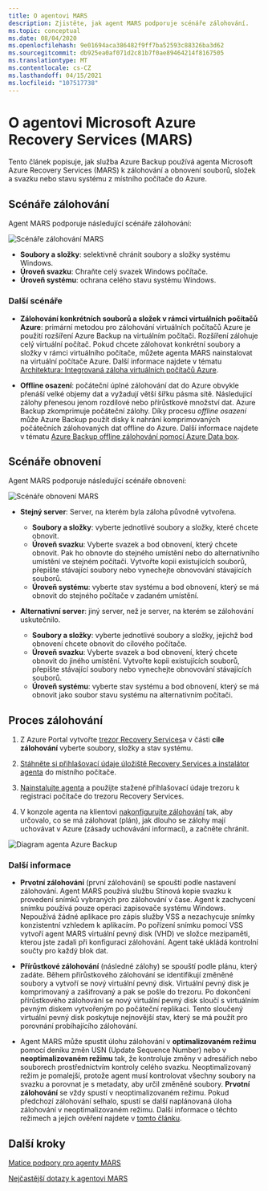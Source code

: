 ```yaml
---
title: O agentovi MARS
description: Zjistěte, jak agent MARS podporuje scénáře zálohování.
ms.topic: conceptual
ms.date: 08/04/2020
ms.openlocfilehash: 9e01694aca386482f9ff7ba52593c88326ba3d62
ms.sourcegitcommit: db925ea0af071d2c81b7f0ae89464214f8167505
ms.translationtype: MT
ms.contentlocale: cs-CZ
ms.lasthandoff: 04/15/2021
ms.locfileid: "107517738"
---
```

# <a name="about-the-microsoft-azure-recovery-services-mars-agent"></a>O agentovi Microsoft Azure Recovery Services (MARS)

Tento článek popisuje, jak služba Azure Backup používá agenta Microsoft Azure Recovery Services (MARS) k zálohování a obnovení souborů, složek a svazku nebo stavu systému z místního počítače do Azure.

## <a name="backup-scenarios"></a>Scénáře zálohování

Agent MARS podporuje následující scénáře zálohování:

![Scénáře zálohování MARS](./media/backup-try-azure-backup-in-10-mins/backup-scenarios.png)

- **Soubory a složky**: selektivně chránit soubory a složky systému Windows.
- **Úroveň svazku**: Chraňte celý svazek Windows počítače.
- **Úroveň systému**: ochrana celého stavu systému Windows.

### <a name="additional-scenarios"></a>Další scénáře

- **Zálohování konkrétních souborů a složek v rámci virtuálních počítačů Azure**: primární metodou pro zálohování virtuálních počítačů Azure je použití rozšíření Azure Backup na virtuálním počítači. Rozšíření zálohuje celý virtuální počítač. Pokud chcete zálohovat konkrétní soubory a složky v rámci virtuálního počítače, můžete agenta MARS nainstalovat na virtuální počítače Azure. Další informace najdete v tématu [Architektura: Integrovaná záloha virtuálních počítačů Azure](./backup-architecture.md#architecture-built-in-azure-vm-backup).

- **Offline osazení**: počáteční úplné zálohování dat do Azure obvykle přenáší velké objemy dat a vyžadují větší šířku pásma sítě. Následující zálohy přenesou jenom rozdílové nebo přírůstkové množství dat. Azure Backup zkomprimuje počáteční zálohy. Díky procesu *offline osazení* může Azure Backup použít disky k nahrání komprimovaných počátečních zálohovaných dat offline do Azure. Další informace najdete v tématu [Azure Backup offline zálohování pomocí Azure Data box](offline-backup-azure-data-box.md).

## <a name="restore-scenarios"></a>Scénáře obnovení

Agent MARS podporuje následující scénáře obnovení:

![Scénáře obnovení MARS](./media/backup-try-azure-backup-in-10-mins/restore-scenarios.png)

- **Stejný server**: Server, na kterém byla záloha původně vytvořena.
  - **Soubory a složky**: vyberte jednotlivé soubory a složky, které chcete obnovit.
  - **Úroveň svazku**: Vyberte svazek a bod obnovení, který chcete obnovit. Pak ho obnovte do stejného umístění nebo do alternativního umístění ve stejném počítači.  Vytvořte kopii existujících souborů, přepište stávající soubory nebo vynechejte obnovování stávajících souborů.
  - **Úroveň systému**: vyberte stav systému a bod obnovení, který se má obnovit do stejného počítače v zadaném umístění.

- **Alternativní server**: jiný server, než je server, na kterém se zálohování uskutečnilo.
  - **Soubory a složky**: vyberte jednotlivé soubory a složky, jejichž bod obnovení chcete obnovit do cílového počítače.
  - **Úroveň svazku**: Vyberte svazek a bod obnovení, který chcete obnovit do jiného umístění. Vytvořte kopii existujících souborů, přepište stávající soubory nebo vynechejte obnovování stávajících souborů.
  - **Úroveň systému**: vyberte stav systému a bod obnovení, který se má obnovit jako soubor stavu systému na alternativním počítači.

## <a name="backup-process"></a>Proces zálohování

1. Z Azure Portal vytvořte [trezor Recovery Services](install-mars-agent.md#create-a-recovery-services-vault)a v části **cíle zálohování** vyberte soubory, složky a stav systému.
2. [Stáhněte si přihlašovací údaje úložiště Recovery Services a instalátor agenta](./install-mars-agent.md#download-the-mars-agent) do místního počítače.

3. [Nainstalujte agenta](./install-mars-agent.md#install-and-register-the-agent) a použijte stažené přihlašovací údaje trezoru k registraci počítače do trezoru Recovery Services.
4. V konzole agenta na klientovi [nakonfigurujte zálohování](./backup-windows-with-mars-agent.md#create-a-backup-policy) tak, aby určovalo, co se má zálohovat (plán), jak dlouho se zálohy mají uchovávat v Azure (zásady uchovávání informací), a začněte chránit.

![Diagram agenta Azure Backup](./media/backup-try-azure-backup-in-10-mins/backup-process.png)

### <a name="additional-information"></a>Další informace

- **Prvotní zálohování** (první zálohování) se spouští podle nastavení zálohování.  Agent MARS používá službu Stínová kopie svazku k provedení snímků vybraných pro zálohování v čase. Agent k zachycení snímku používá pouze operaci zapisovače systému Windows. Nepoužívá žádné aplikace pro zápis služby VSS a nezachycuje snímky konzistentní vzhledem k aplikacím. Po pořízení snímku pomocí VSS vytvoří agent MARS virtuální pevný disk (VHD) ve složce mezipaměti, kterou jste zadali při konfiguraci zálohování. Agent také ukládá kontrolní součty pro každý blok dat.

- **Přírůstkové zálohování** (následné zálohy) se spouští podle plánu, který zadáte. Během přírůstkového zálohování se identifikují změněné soubory a vytvoří se nový virtuální pevný disk. Virtuální pevný disk je komprimovaný a zašifrovaný a pak se pošle do trezoru. Po dokončení přírůstkového zálohování se nový virtuální pevný disk sloučí s virtuálním pevným diskem vytvořeným po počáteční replikaci. Tento sloučený virtuální pevný disk poskytuje nejnovější stav, který se má použít pro porovnání probíhajícího zálohování.

- Agent MARS může spustit úlohu zálohování v **optimalizovaném režimu** pomocí deníku změn USN (Update Sequence Number) nebo v **neoptimalizovaném režimu** tak, že kontroluje změny v adresářích nebo souborech prostřednictvím kontroly celého svazku. Neoptimalizovaný režim je pomalejší, protože agent musí kontrolovat všechny soubory na svazku a porovnat je s metadaty, aby určil změněné soubory.  **Prvotní zálohování** se vždy spustí v neoptimalizovaném režimu. Pokud předchozí zálohování selhalo, spustí se další naplánovaná úloha zálohování v neoptimalizovaném režimu. Další informace o těchto režimech a jejich ověření najdete v [tomto článku](backup-azure-troubleshoot-slow-backup-performance-issue.md#cause-backup-job-running-in-unoptimized-mode).

## <a name="next-steps"></a>Další kroky

[Matice podpory pro agenty MARS](./backup-support-matrix-mars-agent.md)

[Nejčastější dotazy k agentovi MARS](./backup-azure-file-folder-backup-faq.yml)

